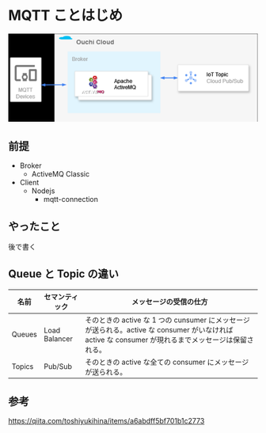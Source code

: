 # MQTT ことはじめ

![](img/10_mqtt_diagram.drawio.png)

## 前提

- Broker
  - ActiveMQ Classic
- Client
  - Nodejs
    - mqtt-connection

## やったこと

後で書く

## Queue と Topic の違い

| 名前   | セマンティック | メッセージの受信の仕方                                                                                                                               |
| ------ | -------------- | ---------------------------------------------------------------------------------------------------------------------------------------------------- |
| Queues | Load Balancer  | そのときの active な 1 つの cunsumer にメッセージが送られる。active な consumer がいなければ active な consumer が現れるまでメッセージは保留される。 |
| Topics | Pub/Sub        | そのときの active な全ての consumer にメッセージが送られる。                                                                                         |

## 参考

https://qiita.com/toshiyukihina/items/a6abdff5bf701b1c2773
